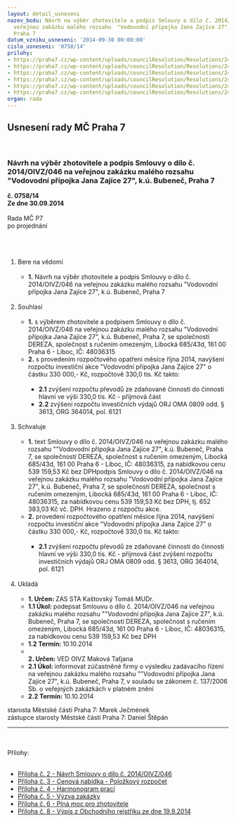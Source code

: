 ```yaml
---
layout: detail_usneseni
nazev_bodu: Návrh na výběr zhotovitele a podpis Smlouvy o dílo č. 2014/OIVZ/046 na
  veřejnou zakázku malého rozsahu  "Vodovodní přípojka Jana Zajíce 27",  k.ú. Bubeneč,
  Praha 7
datum_vzniku_usneseni: '2014-09-30 00:00:00'
cislo_usneseni: '0758/14'
prilohy:
- https://praha7.cz/wp-content/uploads/councilResolution/Resolutions/24623/45-14-2._smlouva_o_d%c3%adlo_-_op.doc
- https://praha7.cz/wp-content/uploads/councilResolution/Resolutions/24623/0758_14_pril3.pdf
- https://praha7.cz/wp-content/uploads/councilResolution/Resolutions/24623/45-14-4._harmonogram_prac%c3%ad.xls
- https://praha7.cz/wp-content/uploads/councilResolution/Resolutions/24623/45-14-5.v%c3%bdzva.doc
- https://praha7.cz/wp-content/uploads/councilResolution/Resolutions/24623/45-14-6._pln%c3%a1_moc.doc
- https://praha7.cz/wp-content/uploads/councilResolution/Resolutions/24623/45-14-8._v%c3%bdpis_z_or_ze_dne_19.9.2014.pdf
organ: rada
---
```

<div id="ucUsn_pList" class="usn">
	<span><h2>Usnesení rady MČ Praha 7 </h2>
<br></span><div class="standBody">
<span><h3>Návrh na výběr zhotovitele a podpis Smlouvy o dílo č. 2014/OIVZ/046 na veřejnou zakázku malého rozsahu  "Vodovodní přípojka Jana Zajíce 27",  k.ú. Bubeneč, Praha 7</h3></span><div class="center">
		<strong>č. 0758/14</strong><br>
	</div>
<div class="center">
		<strong>Ze dne 30.09.2014</strong><br><br>
	</div>Rada MČ P7<br>po projednání<br><br><br><ol>
<br><li>Bere na vědomí<br><ul>
<br><li>
<strong>1.</strong> Návrh na výběr zhotovitele a podpis Smlouvy o dílo č. 2014/OIVZ/046 na veřejnou zakázku malého rozsahu "Vodovodní přípojka Jana Zajíce 27", k.ú. Bubeneč, Praha 7</li>
</ul>
<br>
</li>
<li>Souhlasí<br><ul>
<br><li>
<strong>1.</strong> s výběrem zhotovitele a podpisem Smlouvy o dílo č. 2014/OIVZ/046 na veřejnou zakázku malého rozsahu "Vodovodní přípojka Jana Zajíce 27", k.ú. Bubeneč, Praha 7, se společností DEREZA, společnost s ručením omezeným, Libocká 685/43d, 161 00 Praha 6 - Liboc, IČ: 48036315<br>
</li>
<li>
<strong>2.</strong> s provedením rozpočtového opatření měsíce října 2014, navýšení rozpočtu investiční akce "Vodovodní přípojka Jana Zajíce 27" o částku 330 000,- Kč, rozpočtově 330,0 tis. Kč takto:<br><ul>
<br><li>
<strong>2.1</strong> zvýšení rozpočtu převodů ze zdaňované činnosti do činnosti hlavní ve výši 330,0 tis. Kč - příjmová část <br>
</li>
<li>
<strong>2.2</strong> zvýšení rozpočtu investičních výdajů ORJ OMA 0809 odd. § 3613, ORG 364014, pol. 6121</li>
</ul>
</li>
</ul>
<br>
</li>
<li>Schvaluje<br><ul>
<br><li>
<strong>1.</strong> text Smlouvy o dílo č. 2014/OIVZ/046 na veřejnou zakázku malého rozsahu ""Vodovodní přípojka Jana Zajíce 27", k.ú. Bubeneč, Praha 7, se společností DEREZA, společnost s ručením omezeným, Libocká 685/43d, 161 00 Praha 6 - Liboc, IČ: 48036315, za nabídkovou cenu 539 159,53 Kč bez DPHpodpis Smlouvy o dílo č. 2014/OIVZ/046 na veřejnou zakázku malého rozsahu "Vodovodní přípojka Jana Zajíce 27", k.ú. Bubeneč, Praha 7, se společností DEREZA, společnost s ručením omezeným, Libocká 685/43d, 161 00 Praha 6 - Liboc, IČ: 48036315, za nabídkovou cenu 539 159,53 Kč bez DPH, tj. 652 383,03 Kč vč. DPH. Hrazeno z rozpočtu akce. <br>
</li>
<li>
<strong>2.</strong> provedení rozpočtového opatření měsíce října 2014, navýšení rozpočtu investiční akce "Vodovodní přípojka Jana Zajíce 27" o částku 330 000,- Kč, rozpočtově 330,0 tis. Kč takto: <br><ul>
<br><li>
<strong>2.1</strong> zvýšení rozpočtu převodů ze zdaňované činnosti do činnosti hlavní ve výši 330,0 tis. Kč - příjmová část zvýšení rozpočtu investičních výdajů ORJ OMA 0809 odd. § 3613, ORG 364014, pol. 6121</li>
</ul>
</li>
</ul>
<br>
</li>
<li>Ukládá<br><ul>
<br><li>
<strong>1. Určen: </strong>ZAS STA Kaštovský Tomáš MUDr.<br>
</li>
<li>
<strong>1.1 Úkol: </strong>podepsat Smlouvu o dílo č. 2014/OIVZ/046 na veřejnou zakázku malého rozsahu ""Vodovodní přípojka Jana Zajíce 27", k.ú. Bubeneč, Praha 7, se společností DEREZA, společnost s ručením omezeným, Libocká 685/43d, 161 00 Praha 6 - Liboc, IČ: 48036315, za nabídkovou cenu 539 159,53 Kč bez DPH<br>
</li>
<li>
<strong>1.2 Termín: </strong>10.10.2014<br>
</li>
<li>
<strong><br>2. Určen: </strong>VED OIVZ Maková Taťjana<br>
</li>
<li>
<strong>2.1 Úkol: </strong>informovat zúčastněné firmy o výsledku zadávacího řízení na veřejnou zakázku malého rozsahu ""Vodovodní přípojka Jana Zajíce 27", k.ú. Bubeneč, Praha 7, v souladu se zákonem č. 137/2006 Sb. o veřejných zakázkách v platném znění<br>
</li>
<li>
<strong>2.2 Termín: </strong>10.10.2014</li>
</ul>
</li>
</ol>starosta Městské části Praha 7: Marek Ječmének<br>zástupce starosty Městské části Praha 7: Daniel Štěpán <br><hr>
<br><br>Přílohy: <br><ul>
<br><li>
<a href="/zdroj.aspx?typ=4&amp;id=58496&amp;sh=50108469" target="_blank" title="Odkaz na soubor - 133,5 kB - nové okno">Příloha č. 2 - Návrh Smlouvy o dílo č. 2014/OIVZ/046</a> <br>
</li>
<li>
<a href="/zdroj.aspx?typ=4&amp;Id=59881&amp;sh=-1248807147" target="_blank" title="Odkaz na soubor - 65,8 kB - nové okno">Příloha č. 3 - Cenová nabídka - Položkový rozpočet</a> <br>
</li>
<li>
<a href="/zdroj.aspx?typ=4&amp;id=58498&amp;sh=33961973" target="_blank" title="Odkaz na soubor - 25 kB - nové okno">Příloha č. 4 - Harmonogram prací </a><br>
</li>
<li>
<a href="/zdroj.aspx?typ=4&amp;id=58499&amp;sh=34064981" target="_blank" title="Odkaz na soubor - 107 kB - nové okno">Příloha č. 5 - Výzva zakázky</a> <br>
</li>
<li>
<a href="/zdroj.aspx?typ=4&amp;id=58500&amp;sh=2057483317" target="_blank" title="Odkaz na soubor - 30,5 kB - nové okno">Příloha č. 6 - Plná moc pro zhotovitele</a> <br>
</li>
<li>
<a href="/zdroj.aspx?typ=4&amp;id=58501&amp;sh=2057519125" target="_blank" title="Odkaz na soubor - 57,1 kB - nové okno">Příloha č. 8 - Výpis z Obchodního rejstříku ze dne 19.9.2014</a> </li>
</ul>
</div>
</div>